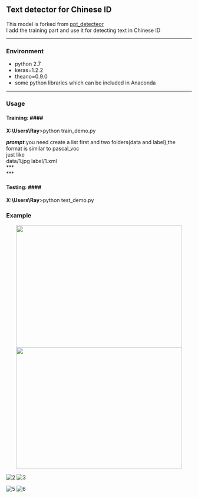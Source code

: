 ## Text detector for Chinese ID ##
This model is forked from [ppt_detecteor](https://gitlab.com/rex-yue-wu/ISI-PPT-Text-Detector)<br>
I add the training part and use it for detecting text in Chinese ID
***
### Environment ###
- python 2.7
- keras=1.2.2
- theano=0.9.0
- some python libraries which can be included in Anaconda 
***
### Usage ###

#### Training: ####<br>
**X:\Users\Ray**>python train\_demo.py<br>

***prompt***:you need create a list first and two folders(data and label),the format is similar to pascal_voc<br>
just like<br>
 data/1.jpg label/1.xml<br>
\*\*\*<br>
\*\*\*<br>




#### Testing: ####<br>
**X:\Users\Ray**>python test\_demo.py<br>


### Example ###

<div align="center">
<img src="https://github.com/ray0809/Text-detector-for-Chinese-ID/blob/master/examples/Figure_1.png" height="330" width="450" >

<img src="https://github.com/ray0809/Text-detector-for-Chinese-ID/blob/master/examples/Figure_2.png" height="330" width="450" >

 </div>


![2](https://github.com/ray0809/Text-detector-for-Chinese-ID/blob/master/examples/Figure_1.png)
![3](https://github.com/ray0809/Text-detector-for-Chinese-ID/blob/master/examples/Figure_2.png)

![5](https://github.com/ray0809/Text-detector-for-Chinese-ID/blob/master/examples/Figure_3.png)
![6](https://github.com/ray0809/Text-detector-for-Chinese-ID/blob/master/examples/Figure_4.png)

